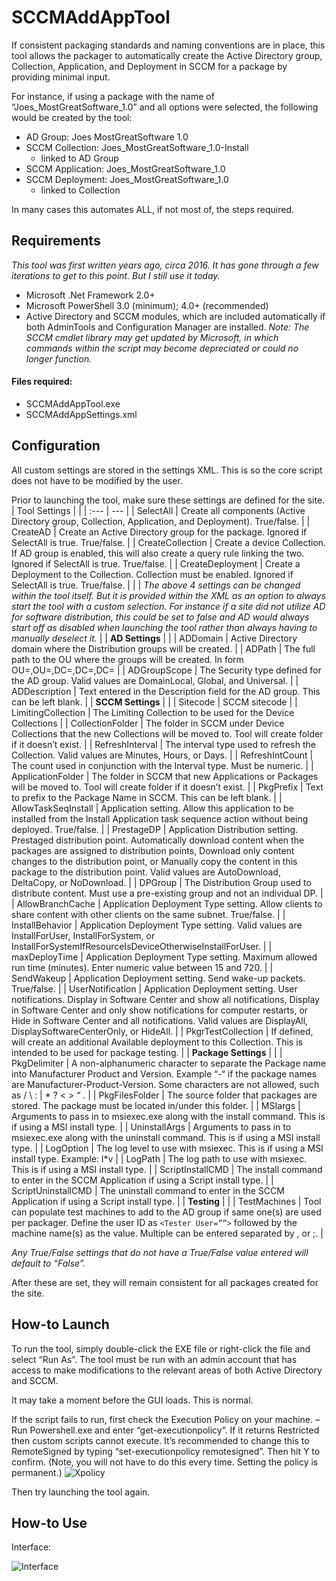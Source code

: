 # SCCMAddAppTool
If consistent packaging standards and naming conventions are in place, this tool allows the packager to automatically create the Active Directory group, Collection, Application, and Deployment in SCCM for a package by providing minimal input.

For instance, if using a package with the name of “Joes_MostGreatSoftware_1.0” and all options were selected, the following would be created by the tool:
- AD Group: Joes MostGreatSoftware 1.0
- SCCM Collection: Joes_MostGreatSoftware_1.0-Install
  - linked to AD Group
- SCCM Application: Joes_MostGreatSoftware_1.0
- SCCM Deployment: Joes_MostGreatSoftware_1.0
  - linked to Collection

In many cases this automates ALL, if not most of, the steps required.

## Requirements
*This tool was first written years ago, circa 2016.  It has gone through a few iterations to get to this point.  But I still use it today.*
- Microsoft .Net Framework 2.0+
- Microsoft PowerShell 3.0 (minimum); 4.0+ (recommended)
- Active Directory and SCCM modules, which are included automatically if both AdminTools and Configuration Manager are installed.  *Note: The SCCM cmdlet library may get updated by Microsoft, in which commands within the script may become depreciated or could no longer function.*

#### Files required:
- SCCMAddAppTool.exe
- SCCMAddAppSettings.xml

## Configuration
All custom settings are stored in the settings XML.  This is so the core script does not have to be modified by the user.

Prior to launching the tool, make sure these settings are defined for the site.
| Tool Settings |  |
| :--- | --- |
| SelectAll | Create all components (Active Directory group, Collection, Application, and Deployment).  True/false. |
| CreateAD | Create an Active Directory group for the package.  Ignored if SelectAll is true.  True/false. |
| CreateCollection | Create a device Collection.  If AD group is enabled, this will also create a query rule linking the two.  Ignored if SelectAll is true.  True/false. |
| CreateDeployment | Create a Deployment to the Collection.  Collection must be enabled.  Ignored if SelectAll is true.  True/false. |
|  | *The above 4 settings can be changed within the tool itself.  But it is provided within the XML as an option to always start the tool with a custom selection.  For instance if a site did not utilize AD for software distribution, this could be set to false and AD would always start off as disabled when launching the tool rather than always having to manually deselect it.* |
| **AD Settings** |  |
| ADDomain | Active Directory domain where the Distribution groups will be created. |
| ADPath | The full path to the OU where the groups will be created. In form OU=,OU=,DC=,DC=,DC= |
| ADGroupScope | The Security type defined for the AD group.  Valid values are DomainLocal, Global, and Universal. |
| ADDescription | Text entered in the Description field for the AD group.  This can be left blank. |
| **SCCM Settings** |  |
| Sitecode | SCCM sitecode |
| LimitingCollection | The Limiting Collection to be used for the Device Collections |
| CollectionFolder | The folder in SCCM under Device Collections that the new Collections will be moved to.  Tool will create folder if it doesn’t exist. |
| RefreshInterval | The interval type used to refresh the Collection.  Valid values are Minutes, Hours, or Days. |
| RefreshIntCount | The count used in conjunction with the Interval type.  Must be numeric. |
| ApplicationFolder | The folder in SCCM that new Applications or Packages will be moved to.  Tool will create folder if it doesn’t exist. |
| PkgPrefix | Text to prefix to the Package Name in SCCM.  This can be left blank. |
| AllowTaskSeqInstall | Application setting.  Allow this application to be installed from the Install Application task sequence action without being deployed.  True/false. |
| PrestageDP | Application Distribution setting.  Prestaged distribution point.  Automatically download content when the packages are assigned to distribution points, Download only content changes to the distribution point, or Manually copy the content in this package to the distribution point.  Valid values are AutoDownload, DeltaCopy, or NoDownload. |
| DPGroup | The Distribution Group used to distribute content.  Must use a pre-existing group and not an individual DP. |
| AllowBranchCache | Application Deployment Type setting.  Allow clients to share content with other clients on the same subnet.  True/false. |
| InstallBehavior | Application Deployment Type setting.  Valid values are InstallForUser, InstallForSystem, or InstallForSystemIfResourceIsDeviceOtherwiseInstallForUser. |
| maxDeployTime | Application Deployment Type setting.  Maximum allowed run time (minutes).  Enter numeric value between 15 and 720. |
| SendWakeup | Application Deployment setting.  Send wake-up packets.  True/false. |
| UserNotification | Application Deployment setting.  User notifications.  Display in Software Center and show all notifications, Display in Software Center and only show notifications for computer restarts, or Hide in Software Center and all notifications.  Valid values are DisplayAll, DisplaySoftwareCenterOnly, or HideAll. |
| PkgrTestCollection | If defined, will create an additional Available deployment to this Collection.  This is intended to be used for package testing. |
| **Package Settings** |  |
| PkgDelimiter | A non-alphanumeric character to separate the Package name into Manufacturer Product and Version.  Example “-“ if the package names are Manufacturer-Product-Version.  Some characters are not allowed, such as / \ : \| * ? < > “ . |
| PkgFilesFolder | The source folder that packages are stored.  The package must be located in/under this folder. |
| MSIargs | Arguments to pass in to msiexec.exe along with the install command.  This is if using a MSI install type. |
| UninstallArgs | Arguments to pass in to msiexec.exe along with the uninstall command.  This is if using a MSI install type. |
| LogOption | The log level to use with msiexec.  This is if using a MSI install type.  Example: l*v |
| LogPath | The log path to use with msiexec.  This is if using a MSI install type. |
| ScriptInstallCMD | The install command to enter in the SCCM Application if using a Script install type. |
| ScriptUninstallCMD | The uninstall command to enter in the SCCM Application if using a Script install type. |
| **Testing** |  |
| TestMachines | Tool can populate test machines to add to the AD group if same one(s) are used per packager.  Define the user ID as `<Tester User=””>` followed by the machine name(s) as the value.  Multiple can be entered separated by , or ;. |

*Any True/False settings that do not have a True/False value entered will default to “False”.*

After these are set, they will remain consistent for all packages created for the site.

## How-to Launch
To run the tool, simply double-click the EXE file or right-click the file and select “Run As”.  The tool must be run with an admin account that has access to make modifications to the relevant areas of both Active Directory and SCCM.

It may take a moment before the GUI loads.  This is normal.

If the script fails to run, first check the Execution Policy on your machine. – Run Powershell.exe and enter “get-executionpolicy”.  If it returns Restricted then custom scripts cannot execute.  It’s recommended to change this to RemoteSigned by typing “set-executionpolicy remotesigned”.  Then hit Y to confirm.  (Note, you will not have to do this every time.  Setting the policy is permanent.)
![Xpolicy](https://user-images.githubusercontent.com/44309802/135490059-44949016-2b07-462c-819d-8cb61daae79c.png)

Then try launching the tool again. 

## How-to Use
Interface:

![Interface](https://user-images.githubusercontent.com/44309802/135490308-99556bd1-a2dc-4030-9979-8eb688271877.png)


